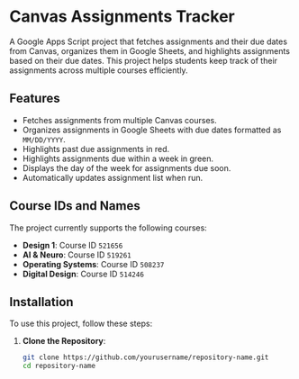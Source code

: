 # Canvas Assignments Tracker

A Google Apps Script project that fetches assignments and their due dates from Canvas, organizes them in Google Sheets, and highlights assignments based on their due dates. This project helps students keep track of their assignments across multiple courses efficiently.

## Features

- Fetches assignments from multiple Canvas courses.
- Organizes assignments in Google Sheets with due dates formatted as `MM/DD/YYYY`.
- Highlights past due assignments in red.
- Highlights assignments due within a week in green.
- Displays the day of the week for assignments due soon.
- Automatically updates assignment list when run.

## Course IDs and Names

The project currently supports the following courses:

- **Design 1**: Course ID `521656`
- **AI & Neuro**: Course ID `519261`
- **Operating Systems**: Course ID `508237`
- **Digital Design**: Course ID `514246`

## Installation

To use this project, follow these steps:

1. **Clone the Repository**:
   ```bash
   git clone https://github.com/yourusername/repository-name.git
   cd repository-name
